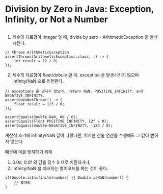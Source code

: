 # Division by Zero in Java: Exception, Infinity, or Not a Number

##

1. 제수의 자료형이 Integer 일 때, divide by zero - ArithmeticException 을 발생시킨다.

```
// throws ArithmeticException
assertThrows(ArithmeticException.class, () -> {
    int result = 12 / 0;
});

```

2. 제수의 자료형이 float/dobule 일 때, exception 을 발생시키지 않으며 infinity/NaN 으로 리턴한다.

```
// exceptions 을 던지지 않으며, return NaN, POSITIVE_INFINITY, and NEGATIVE_INFINITY.
assertDoesNotThrow(() -> {
    float result = 12f / 0;
});

assertEquals(Double.NaN, 0d / 0);
assertEquals(Float.POSITIVE_INFINITY, 12f / 0);
assertEquals(Double.NEGATIVE_INFINITY, -12d / 0);
```

계산식 초기에 infinity/NaN 값이 나왔다면, 어떠한 산술 연산을 수행해도 그 값이 변하지 않는다.

때문에 이를 방지하기 위해

1. 0.0d, 0.0f 의 값을 정수 0 으로 치환하거나,
2. infinity/NaN 을 체크하는 방어코드를 짜는 것이 좋다.

```
if(Double.isInifinite(number) || Double.isNaN(number)) {
    // 후처리
}


```
